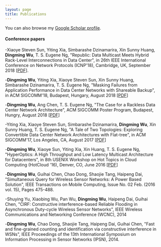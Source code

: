 ```yaml
---
layout: page
title: Publications
---
```


You can also browse my <a href="https://scholar.google.com/citations?user=qfJj4r8AAAAJ&hl=en" target="_blank">Google Scholar profile</a>.

#### Conference papers
-Xiaoye Steven Sun, Yiting Xia, Simbarashe Dzinamarira, Xin Sunny Huang, <b>Dingming Wu</b>, T. S. Eugene Ng, "Republic: Data Multicast Meets Hybrid Rack-Level Interconnections in Data Center", in 26th IEEE International Conference on Network Protocols (ICNP'18), Cambridge, UK, September 2018 [[PDF](https://www.cs.rice.edu/~eugeneng/papers/ICNP18.pdf)].

-<b>Dingming Wu</b>, Yiting Xia, Xiaoye Steven Sun, Xin Sunny Huang, Simbarashe Dzinamarira, T. S. Eugene Ng, "Masking Failures from Application Performance in Data Center Networks with Shareable Backup", in ACM SIGCOMM'18, Budapest, Hungary, August 2018 
[[PDF](https://www.cs.rice.edu/~eugeneng/papers/SIGCOMM18.pdf)]

-<b>Dingming Wu</b>, Ang Chen, T. S. Eugene Ng, "The Case for a Rackless Data Center Network Architecture", ACM SIGCOMM Poster Program, Budapest, Hungry, August 2018 [[PDF](https://www.cs.rice.edu/~eugeneng/papers/SIGCOMM18Poster.pdf)]

-Yiting Xia, Xiaoye Steven Sun, Simbarashe Dzinamarira, <b>Dingming Wu</b>, Xin Sunny Huang, T. S. Eugene Ng, "A Tale of Two Topologies: Exploring Convertible Data Center Network Architectures with Flat-tree", in ACM SIGCOMM'17, Los Angeles, CA, August 2017 [[PDF](https://www.cs.rice.edu/~eugeneng/papers/SIGCOMM17.pdf)]

-<b>Dingming Wu</b>, Xiaoye Sun, Yiting Xia, Xin Huang, T. S. Eugene Ng, "HyperOptics: A High Throughput and Low Latency Multicast Architecture for Datacenters", in 8th USENIX Workshop on Hot Topics in Cloud Computing (HotCloud '16), Denver, CO, June 2016 [[PDF](https://www.cs.rice.edu/~eugeneng/papers/HyperOptics-HotCloud2016.pdf)]

-<b>Dingming Wu</b>, Guihai Chen, Chao Dong, Shaojie Tang, Haipeng Dai, "Simultaneous Query for Wireless Sensor Networks: A Power Based Solution", IEEE Transactions on Mobile Computing, Issue No. 02 Feb. (2016 vol. 15), Pages 475-488.

-Shuying Yu, Xiaobing Wu, Pan Wu, <b>Dingming Wu</b>, Haipeng Dai, Guihai Chen, "CIRF: Constructive interference-based Reliable Flooding in Asynchronous Duty-cycle Wireless Sensor Networks", IEEE Wireless Communications and Networking Conference (WCNC), 2014

-<b>Dingming Wu</b>, Chao Dong, Shaojie Tang, Haipeng Dai, Guihai Chen, "Fast and fine-grained counting and identification via constructive interference in WSNs", IEEE Proceedings of the 13th International Symposium on Information Processing in Sensor Networks (IPSN), 2014.

<br /> 

